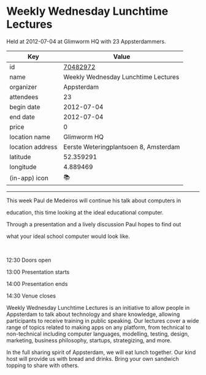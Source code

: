 # Weekly Wednesday Lunchtime Lectures
Held at 2012-07-04 at Glimworm HQ with 23 Appsterdammers.
        
|Key|Value
|---|---|
|id|[70482972](https://www.meetup.com/appsterdam/events/70482972/)|
|name|Weekly Wednesday Lunchtime Lectures|
|organizer|Appsterdam|
|attendees|23|
|begin date|2012-07-04|
|end date|2012-07-04|
|price|0|
|location name|Glimworm HQ|
|location address|Eerste Weteringplantsoen 8, Amsterdam|
|latitude|52.359291|
|longitude|4.889469|
|(in-app) icon|📚|

---

This week Paul de Medeiros will continue his talk about computers in

education, this time looking at the ideal educational computer.

Through a presentation and a lively discussion Paul hopes to find out

what your ideal school computer would look like.

 

12:30 Doors open

13:00 Presentation starts

14:00 Presentation ends

14:30 Venue closes

Weekly Wednesday Lunchtime Lectures is an initiative to allow people in Appsterdam to talk about technology and share knowledge, allowing participants to receive training in public speaking. Our lectures cover a wide range of topics related to making apps on any platform, from technical to non-technical including computer languages, modelling, testing, design, marketing, business philosophy, startups, strategizing, and more.

In the full sharing spirit of Appsterdam, we will eat lunch together. Our kind host will provide us with bread and drinks. Bring your own sandwich topping to share with others.


